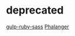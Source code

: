 # deprecated

[gulp-ruby-sass](https://github.com/sindresorhus/gulp-ruby-sass)
[Phalanger](https://github.com/DEVSENSE/Phalanger)
